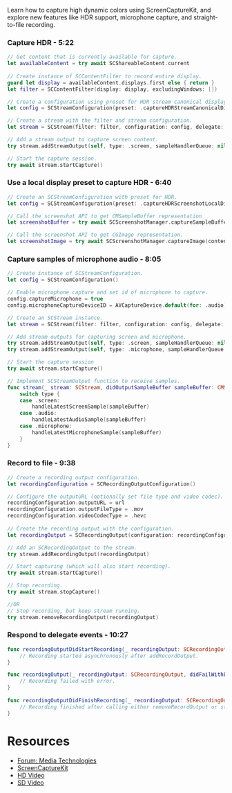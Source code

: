 
Learn how to capture high dynamic colors using ScreenCaptureKit, and explore new features like HDR support, microphone capture, and straight-to-file recording.

### Capture HDR - 5:22
```swift
// Get content that is currently available for capture.
let availableContent = try await SCShareableContent.current
        
// Create instance of SCContentFilter to record entire display.
guard let display = availableContent.displays.first else { return }
let filter = SCContentFilter(display: display, excludingWindows: [])

// Create a configuration using preset for HDR stream canonical display.
let config = SCStreamConfiguration(preset: .captureHDRStreamCanonicalDisplay)

// Create a stream with the filter and stream configuration.
let stream = SCStream(filter: filter, configuration: config, delegate: self)

// Add a stream output to capture screen content.
try stream.addStreamOutput(self, type: .screen, sampleHandlerQueue: nil)

// Start the capture session.
try await stream.startCapture()
```

### Use a local display preset to capture HDR - 6:40
```swift
// Create an SCStreamConfiguration with preset for HDR.
let config = SCStreamConfiguration(preset: .captureHDRScreenshotLocalDisplay)

// Call the screenshot API to get CMSampleBuffer representation
let screenshotBuffer = try await SCScreenshotManager.captureSampleBuffer(contentFilter: filter, configuration: config)

// Call the screenshot API to get CGImage representation.
let screenshotImage = try await SCScreenshotManager.captureImage(contentFilter: filter, configuration: config)
```

### Capture samples of microphone audio - 8:05
```swift
// Create instance of SCStreamConfiguration.
let config = SCStreamConfiguration()

// Enable microphone capture and set id of microphone to capture.
config.captureMicrophone = true
config.microphoneCaptureDeviceID = AVCaptureDevice.default(for: .audio)?.uniqueID

// Create an SCStream instance.
let stream = SCStream(filter: filter, configuration: config, delegate: self)

// Add stream outputs for capturing screen and microphone.
try stream.addStreamOutput(self, type: .screen, sampleHandlerQueue: nil)
try stream.addStreamOutput(self, type: .microphone, sampleHandlerQueue: nil)

// Start the capture session
try await stream.startCapture()

// Implement SCStreamOutput function to receive samples.
func stream(_ stream: SCStream, didOutputSampleBuffer sampleBuffer: CMSampleBuffer, of type: SCStreamOutputType) {
    switch type {
    case .screen:
        handleLatestScreenSample(sampleBuffer)
    case .audio:         
        handleLatestAudioSample(sampleBuffer)
    case .microphone:
        handleLatestMicrophoneSample(sampleBuffer)
    }
}
```

### Record to file - 9:38
```swift
// Create a recording output configuration.
let recordingConfiguration = SCRecordingOutputConfiguration()

// Configure the outputURL (optionally set file type and video codec).
recordingConfiguration.outputURL = url
recordingConfiguration.outputFileType = .mov
recordingConfiguration.videoCodecType = .hevc
        
// Create the recording output with the configuration.
let recordingOutput = SCRecordingOutput(configuration: recordingConfiguration, delegate: self)

// Add an SCRecordingOutput to the stream.
try stream.addRecordingOutput(recordingOutput)

// Start capturing (which will also start recording).
try await stream.startCapture()

// Stop recording.
try await stream.stopCapture()

//OR
// Stop recording, but keep stream running.
try stream.removeRecordingOutput(recordingOutput)
```

### Respond to delegate events - 10:27
```swift
func recordingOutputDidStartRecording(_ recordingOutput: SCRecordingOutput) {
    // Recording started asynchronously after addRecordOutput.
}

func recordingOutput(_ recordingOutput: SCRecordingOutput, didFailWithError error: Error) {
    // Recording failed with error.
}
        
func recordingOutputDidFinishRecording(_ recordingOutput: SCRecordingOutput) {
    // Recording finished after calling either removeRecordOutput or stopCapture.
}
```

# Resources
* [Forum: Media Technologies](https://developer.apple.com/forums/topics/media-technologies?cid=vf-a-0010)
* [ScreenCaptureKit](https://developer.apple.com/documentation/screencapturekit)
* [HD Video](https://devstreaming-cdn.apple.com/videos/wwdc/2024/10088/4/D333573B-E8F2-4420-8709-B8FE3095D56B/downloads/wwdc2024-10088_hd.mp4?dl=1)
* [SD Video](https://devstreaming-cdn.apple.com/videos/wwdc/2024/10088/4/D333573B-E8F2-4420-8709-B8FE3095D56B/downloads/wwdc2024-10088_sd.mp4?dl=1)